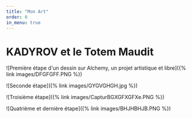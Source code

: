```yaml
---
title: "Mon Art"
order: 0
in_menu: true
---
```

# KADYROV et le Totem Maudit

![Première étape d'un dessin sur Alchemy, un projet artistique et libre]({% link images/DFGFGFF.PNG %})

![Seconde étape]({% link images/GYGVGHGH.jpg %})

![Troisième étape]({% link images/CapturBGXGFXGFXe.PNG %})

![Quatrième et dernière étape]({% link images/BHJHBHJB.PNG %}) 